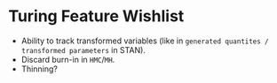 # Turing Feature Wishlist

- Ability to track transformed variables (like in `generated quantites /
  transformed parameters` in STAN).
- Discard burn-in in `HMC`/`MH`.
- Thinning?
